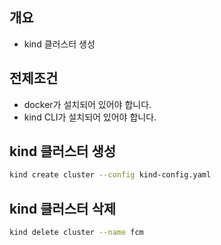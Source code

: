 ## 개요
* kind 클러스터 생성

## 전제조건
* docker가 설치되어 있어야 합니다.
* kind CLI가 설치되어 있어야 합니다.

## kind 클러스터 생성

```sh
kind create cluster --config kind-config.yaml
```

## kind 클러스터 삭제

```sh
kind delete cluster --name fcm
```
